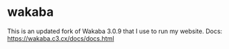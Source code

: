 # wakaba
This is an updated fork of Wakaba 3.0.9 that I use to run my website.
Docs:
https://wakaba.c3.cx/docs/docs.html
